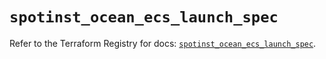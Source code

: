 # `spotinst_ocean_ecs_launch_spec`

Refer to the Terraform Registry for docs: [`spotinst_ocean_ecs_launch_spec`](https://registry.terraform.io/providers/spotinst/spotinst/1.218.0/docs/resources/ocean_ecs_launch_spec).
